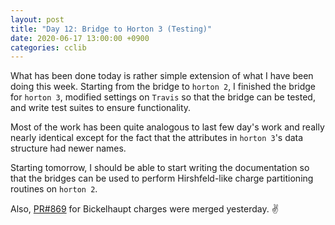 ```yaml
---
layout: post
title: "Day 12: Bridge to Horton 3 (Testing)"
date: 2020-06-17 13:00:00 +0900
categories: cclib
---
```


What has been done today is rather simple extension of what I have been doing this week. Starting from the bridge to `horton 2`, I finished the bridge for `horton 3`, modified settings on `Travis` so that the bridge can be tested, and write test suites to ensure functionality.

Most of the work has been quite analogous to last few day's work and really nearly identical except for the fact that the attributes in `horton 3`'s data structure had newer names.

Starting tomorrow, I should be able to start writing the documentation so that the bridges can be used to perform Hirshfeld-like charge partitioning routines on `horton 2`.

Also, [PR#869](https://github.com/cclib/cclib/pull/869) for Bickelhaupt charges were merged yesterday. :v:

